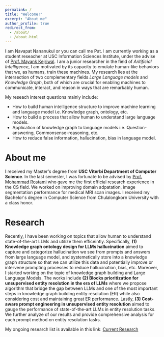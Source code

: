```yaml
---
permalink: /
title: "Welcome!"
excerpt: "About me"
author_profile: true
redirect_from: 
  - /about/
  - /about.html
---
```


I am Navapat Nananukul or you can call me Pat. I am currently working as a student reseacher at USC Information Sciences Institute, under the advise of [Prof. Mayank Kejriwal](https://viterbi.usc.edu/directory/faculty/Kejriwal/Mayank). I am a junior researcher in the field of _Aritificial Intelligence_, I am motivated by its capacity to emulate human-like behaviors that we, as humans, train these machines. My research lies at the intersection of two complementary fields _Large Language models_ and _Knowledge Graph_, both of which are crucial for enabling machines to communicate, interact, and reason in ways that are remarkably human.

My reseach interest questions mainly include:

- How to build human intelligence structure to improve machine learning and language model i.e. Knowledge graph, ontology, etc.
- How to build a process that allow human to understand large language models.
- Application of knowledge graph to language models i.e. Question-answering, Commonsense-reasoning, etc.
- How to reduce false information, hallucination, bias in language model.



About me
======

I received my Master's degree from **USC Viterbi Department of Computer Science**. In the last semester, I was fortunate to be advised by [Prof. Mohammad Rostami](https://viterbi.usc.edu/directory/faculty/Rostami/Mohammad) who gave me the first official research experience in the CS field. We worked on improving domain adpatation, image segmentation performance for medical MRI scan images. I received my Bachelor's degree in Computer Science from Chulalongkorn University with a class honor.

Research
======

Recently, I have been working on topics that allow human to understand state-of-the-art LLMs and utilize them efficeintly. Specifically, **(1) Knowledge graph ontology design for LLMs hallucination** aimed to capture and categorize hallucination we see from prompts and answers from large language model, and systemetically store into a knowledge graph structure so that we can utilize this data and potentially improve or intervene prompting processes to reduce hallucination, bias, etc. Moreover, I started working on the topic of knowledge graph building and Large Language Models. The works include **(2) Blocks prioritization for unsupervised entity resolution in the era of LLMs** where we propose algorithm that bridge the gap between LLMs and one of the most important steps in knowledge graph building entity resolution (ER) while also considering cost and maintaining great ER performance. Lastly, **(3) Cost-aware prompt engineering in unsupervised entity resolution** aimed to gauge the performance of state-of-the-art LLMs in entity resolution tasks. We further analyze of our results and provide comprehensive analysis for each prompt method on entity resolution tasks.

My ongoing research list is available in this link: [Current Research](https://navapatn.github.io/talks/)

